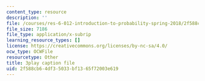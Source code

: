 ```yaml
---
content_type: resource
description: ''
file: /courses/res-6-012-introduction-to-probability-spring-2018/2f588cb64df35033bf1365f72003e619_iQ2edOqEQAs.vtt
file_size: 7186
file_type: application/x-subrip
learning_resource_types: []
license: https://creativecommons.org/licenses/by-nc-sa/4.0/
ocw_type: OCWFile
resourcetype: Other
title: 3play caption file
uid: 2f588cb6-4df3-5033-bf13-65f72003e619
---
```

